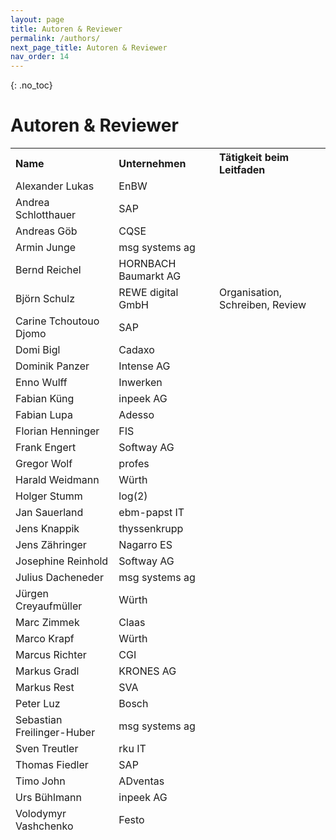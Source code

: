 ```yaml
---
layout: page
title: Autoren & Reviewer
permalink: /authors/
next_page_title: Autoren & Reviewer
nav_order: 14
---
```


{: .no_toc}
# Autoren & Reviewer

<table>
<thead>
<tr class="header">
<th style="text-align: left">Name</th>
<th style="text-align: left">Unternehmen</th>
<th style="text-align: left">Tätigkeit beim Leitfaden</th>
</tr>

<tr class="odd">
<td>Alexander Lukas</td>
<td>EnBW</td>
<td></td>
</tr>
<tr class="header">
<td>Andrea Schlotthauer</td>
<td>SAP</td>
<td></td>
</tr>
<tr class="odd">
<td>Andreas Göb</td>
<td>CQSE</td>
<td></td>
</tr>
<tr class="header">
<td>Armin Junge</td>
<td>msg systems ag</td>
<td></td>
</tr>
<tr class="odd">
<td>Bernd Reichel</td>
<td>HORNBACH Baumarkt AG</td>
<td></td>
</tr>
<tr class="header">
<td>Björn Schulz</td>
<td>REWE digital GmbH</td>
<td>Organisation, Schreiben, Review</td>
</tr>
<tr class="odd">
<td>Carine Tchoutouo Djomo</td>
<td>SAP</td>
<td></td>
</tr>
<tr class="header">
<td>Domi Bigl</td>
<td>Cadaxo</td>
<td></td>
</tr>
<tr class="odd">
<td>Dominik Panzer</td>
<td>Intense AG</td>
<td></td>
</tr>
<tr class="header">
<td>Enno Wulff</td>
<td>Inwerken</td>
<td></td>
</tr>
<tr class="odd">
<td>Fabian Küng</td>
<td>inpeek AG</td>
<td></td>
</tr>
<tr class="header">
<td>Fabian Lupa</td>
<td>Adesso</td>
<td></td>
</tr>
<tr class="odd">
<td>Florian Henninger</td>
<td>FIS</td>
<td></td>
</tr>
<tr class="header">
<td>Frank Engert</td>
<td>Softway AG</td>
<td></td>
</tr>
<tr class="odd">
<td>Gregor Wolf</td>
<td>profes</td>
<td></td>
</tr>
<tr class="header">
<td>Harald Weidmann</td>
<td>Würth</td>
<td></td>
</tr>
<tr class="odd">
<td>Holger Stumm</td>
<td>log(2)</td>
<td></td>
</tr>
<tr class="header">
<td>Jan Sauerland</td>
<td>ebm-papst IT</td>
<td></td>
</tr>
<tr class="odd">
<td>Jens Knappik</td>
<td>thyssenkrupp</td>
<td></td>
</tr>
<tr class="header">
<td>Jens Zähringer</td>
<td>Nagarro ES</td>
<td></td>
</tr>
<tr class="odd">
<td>Josephine Reinhold</td>
<td>Softway AG</td>
<td></td>
</tr>
<tr class="header">
<td>Julius Dacheneder</td>
<td>msg systems ag</td>
<td></td>
</tr>
<tr class="odd">
<td>Jürgen Creyaufmüller</td>
<td>Würth</td>
<td></td>
</tr>
<tr class="header">
<td>Marc Zimmek</td>
<td>Claas</td>
<td></td>
</tr>
<tr class="odd">
<td>Marco Krapf</td>
<td>Würth</td>
<td></td>
</tr>
<tr class="header">
<td>Marcus Richter</td>
<td>CGI</td>
<td></td>
</tr>
<tr class="odd">
<td>Markus Gradl</td>
<td>KRONES AG</td>
<td></td>
</tr>
<tr class="header">
<td>Markus Rest</td>
<td>SVA</td>
<td></td>
</tr>
<tr class="odd">
<td>Peter Luz</td>
<td>Bosch</td>
<td></td>
</tr>
<tr class="header">
<td>Sebastian Freilinger-Huber</td>
<td>msg systems ag</td>
<td></td>
</tr>
<tr class="odd">
<td>Sven Treutler</td>
<td>rku IT</td>
<td></td>
</tr>
<tr class="header">
<td>Thomas Fiedler</td>
<td>SAP</td>
<td></td>
</tr>
<tr class="odd">
<td>Timo John</td>
<td>ADventas</td>
<td></td>
</tr>
<tr class="header">
<td>Urs Bühlmann</td>
<td>inpeek AG</td>
<td></td>
</tr>
<tr class="odd">
<td>Volodymyr Vashchenko</td>
<td>Festo</td>
<td></td>
</tr>

</thead>
<tbody>
</tbody>
</table>